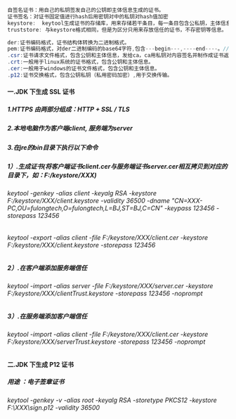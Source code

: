 ``` JAVA
自签名证书：用自己的私钥签发自己的公钥即主体信息生成的证书。
证书签名：对证书固定值进行hash后用密钥对中的私钥对hash值加密
keystore:  keytool生成证书的存储库，用来存储若干条目，每一条目包含公私钥，主体信息等。默认为用户目录下.keystore,相当于一个有密码保护的文件。
truststore: 与keystore格式相同，但是为区分只用来存放信任的证书，不存密钥等信息。

der:证书编码格式，证书结构体转换为二进制格式。
pem:证书编码格式，对der二进制编码的base64字符,包含---begin---,----end----。// 命令中加-rfc可打印和生成此类文件
.csr:证书请求文件格式，包含公钥和主体信息，发给ca，ca用私钥对内容签名并制作成证书返回。keytool在生成csr文件时需要指定证书（即公钥与主体信息）。
.crt:一般用于linux系统的证书格式，包含公钥和主体信息。
.cer:一般用于windows的证书文件格式，包含公钥和主体信息。
.p12:证书交换格式，包含公钥私钥（私用密码加密）,用于交换传输。
```

#### 一.JDK 下生成 SSL 证书
##### 1.HTTPS 由两部分组成：HTTP + SSL / TLS
##### 2.本地电脑作为客户端client, 服务端为server
##### 3.在jre的bin目录下执行以下命令
##### 1）.生成证书(将客户端证书client.cer与服务端证书server.cer相互拷贝到对应的目录下，如：F:/keystore/XXX)
###### keytool -genkey -alias client -keyalg RSA -keystore F:/keystore/XXX/client.keystore -validity 36500 -dname "CN=XXX-PC,OU=fulongtech,O=fulongtech,L=BJ,ST=BJ,C=CN" -keypass 123456 -storepass 123456
###### keytool -export -alias client -file F:/keystore/XXX/client.cer -keystore  F:/keystore/XXX/client.keystore -storepass 123456

##### 2）.在客户端添加服务端信任
###### keytool -import -alias server -file F:/keystore/XXX/server.cer -keystore F:/keystore/XXX/clientTrust.keystore -storepass 123456 -noprompt

##### 3）.在服务端添加客户端信任
###### keytool -import -alias client -file F:/keystore/XXX/client.cer -keystore F:/keystore/XXX/serverTrust.keystore -storepass 123456 -noprompt

#### 二.JDK 下生成 P12 证书
##### 用途 ：电子签章证书
###### keytool -genkey -v -alias root -keyalg RSA -storetype PKCS12 -keystore F:\XXX\sign.p12 -validity 36500

